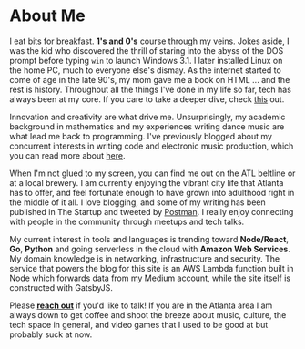 # About Me

I eat bits for breakfast. **1's and 0's** course through my veins. Jokes aside, I was the kid who discovered the thrill of staring into the abyss of the DOS prompt before typing `win` to launch Windows 3.1. I later installed Linux on the home PC, much to everyone else's dismay. As the internet started to come of age in the late 90's, my mom gave me a book on HTML ... and the rest is history. Throughout all the things I've done in my life so far, tech has always been at my core. If you care to take a deeper dive, check <a href="https://medium.com/@spikeburton/hello-world-d3e75f8ef4fd" target="_blank" rel="noopener noreferrer" title="Hello World" alt="">this</a> out.

Innovation and creativity are what drive me. Unsurprisingly, my academic background in mathematics and my experiences writing dance music are what lead me back to programming. I've previously blogged about my concurrent interests in writing code and electronic music production, which you can read more about <a href="https://medium.com/@spikeburton/how-producing-electronic-music-helped-me-learn-to-write-code-c9cbcf8fe887" target="_blank" rel="noopener noreferrer" title="Code and Music Production" alt="">here</a>.

When I'm not glued to my screen, you can find me out on the ATL beltline or at a local brewery. I am currently enjoying the vibrant city life that Atlanta has to offer, and feel fortunate enough to have grown into adulthood right in the middle of it all. I love blogging, and some of my writing has been published in The Startup and tweeted by <a href="https://www.getpostman.com/" target="_blank" rel="noopener noreferrer">Postman</a>. I really enjoy connecting with people in the community through meetups and tech talks.

My current interest in tools and languages is trending toward **Node/React**, **Go**, **Python** and going serverless in the cloud with **Amazon Web Services**. My domain knowledge is in networking, infrastructure and security. The service that powers the blog for this site is an AWS Lambda function built in Node which forwards data from my Medium account, while the site itself is constructed with GatsbyJS.

Please **[reach out](/contact)** if you'd like to talk! If you are in the Atlanta area I am always down to get coffee and shoot the breeze about music, culture, the tech space in general, and video games that I used to be good at but probably suck at now.

